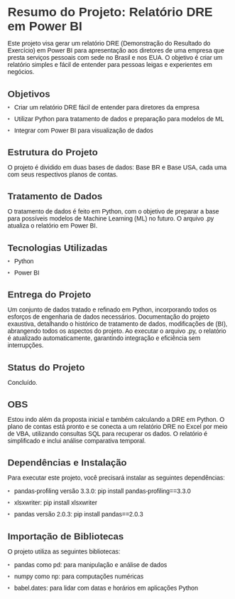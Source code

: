 <!DOCTYPE html> <html><body> <h1>Resumo do Projeto: Relatório DRE em Power BI</h1> <p>Este projeto visa gerar um relatório DRE (Demonstração do Resultado do Exercício) em Power BI para apresentação aos diretores de uma empresa que presta serviços pessoais com sede no Brasil e nos EUA. O objetivo é criar um relatório simples e fácil de entender para pessoas leigas e experientes em negócios.</p> <h2>Objetivos</h2> <ul> <li>Criar um relatório DRE fácil de entender para diretores da empresa</li> <li>Utilizar Python para tratamento de dados e preparação para modelos de ML</li> <li>Integrar com Power BI para visualização de dados</li> </ul> <h2>Estrutura do Projeto</h2> <p>O projeto é dividido em duas bases de dados: Base BR e Base USA, cada uma com seus respectivos planos de contas.</p> <h2>Tratamento de Dados</h2> <p>O tratamento de dados é feito em Python, com o objetivo de preparar a base para possíveis modelos de Machine Learning (ML) no futuro. O arquivo .py atualiza o relatório em Power BI.</p> <h2>Tecnologias Utilizadas</h2> <ul> <li>Python</li> <li>Power BI</li> </ul> <h2>Entrega do Projeto</h2> <p>Um conjunto de dados tratado e refinado em Python, incorporando todos os esforços de engenharia de dados necessários. Documentação do projeto exaustiva, detalhando o histórico de tratamento de dados, modificações de (BI), abrangendo todos os aspectos do projeto. Ao executar o arquivo .py, o relatório é atualizado automaticamente, garantindo integração e eficiência sem interrupções.</p> <h2>Status do Projeto</h2> <p>Concluído.</p> <h2>OBS</h2> <p>Estou indo além da proposta inicial e também calculando a DRE em Python. O plano de contas está pronto e se conecta a um relatório DRE no Excel por meio de VBA, utilizando consultas SQL para recuperar os dados. O relatório é simplificado e inclui análise comparativa temporal.</p> <h2>Dependências e Instalação</h2> <p>Para executar este projeto, você precisará instalar as seguintes dependências:</p> <ul> <li>pandas-profiling versão 3.3.0: pip install pandas-profiling==3.3.0</li> <li>xlsxwriter: pip install xlsxwriter</li> <li>pandas versão 2.0.3: pip install pandas==2.0.3</li> </ul> <h2>Importação de Bibliotecas</h2> <p>O projeto utiliza as seguintes bibliotecas:</p> <ul> <li>pandas como pd: para manipulação e análise de dados</li> <li>numpy como np: para computações numéricas</li> <li>babel.dates: para lidar com datas e horários em aplicações Python</li> </ul> <style> body { font-family: Arial, sans-serif; margin: 20px; } h1, h2, h3 { color: #333; margin-bottom: 10px; } ul { list-style: none; padding: 0; margin: 0; } li { margin-bottom: 10px; } li:before { content: "•"; margin-right: 10px; color: #666; } </style> </body> </html>
